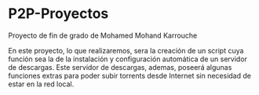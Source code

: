 # P2P-Proyectos
Proyecto de fin de grado de Mohamed Mohand Karrouche

En este proyecto, lo que realizaremos, sera la creación de un script cuya función sea la de la instalación y configuración automática de un servidor de descargas. Este servidor de descargas, ademas, poseerá algunas funciones extras para poder subir torrents desde Internet sin necesidad de estar en la red local.
